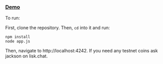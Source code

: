 ### [Demo](https://moracle.network/#demo)

To run:

First, clone the repository. Then, `cd` into it and run:

```
npm install   
node app.js
```

Then, navigate to http://localhost:4242. If you need any testnet coins ask jackson on lisk.chat.
